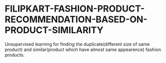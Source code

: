 # FILIPKART-FASHION-PRODUCT-RECOMMENDATION-BASED-ON-PRODUCT-SIMILARITY
Unsupervised learning for finding the duplicate(different size of same product) and similar(product which have almost same appearence) fashion products.
